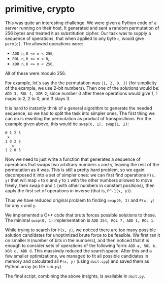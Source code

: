 # primitive, crypto


This was quite an interesting challenge. We were given a Python code of a server running on their host.
It generated and sent a random permutation of 256 bytes and treated it as substitution cipher. Our task was to supply
a sequence of operations, that when applied to any byte `c`, would give `perm[c]`. The allowed operations
were:
- `ADD n`, `0 <= n < 256`,
- `ROL n`, `0 <= n < 8`,
- `XOR n`, `0 <= n < 256`.

All of these were modulo 256.

For example, let's say the the permutation was `(1, 2, 0, 3)` (for simplicity of the example, we use 2-bit numbers).
Then one of the solutions would be: `ADD 3, ROL 1, XOR 2`, since number 0 after these operations would give 1,
1 maps to 2, 2 to 0, and 3 stays 3.

It is hard to instantly think of a general algorithm to generate the needed sequence, so we had to split the
task into simpler ones. The first thing we can do is rewriting the permutation as product of transpositions.
For the example given above, this would be `swap(0, 1); swap(1, 2)`:
```
0 1 2 3
 x
1 0 2 3
   x
1 2 0 3
```

Now we need to just write a function that generates a sequence of operations that swaps two arbitrary numbers `x` and `y`,
leaving the rest of the permutation as it was. This is still a pretty hard problem, so we again decomposed it
into a set of simpler ones: we can first find operations `P(x, y)` that will map `x` to `0` and `y` to `1`
with the other numbers allowed to move freely, then swap `0` and `1` (with other numbers in constant positions),
then apply the first set of operations in inverse (that is, `P^-1(x, y)`).

Thus we have reduced original problem to finding `swap(0, 1)` and `P(x, y)` for any `x` and `y`.

We implemented a C++ code that brute forces possible solutions to these. The minimal `swap(0, 1)` implementation is
`ADD 254, ROL 7, ADD 1, ROL 1`.

While trying to search for `P(x, y)`, we noticed there are too many possible solution candidates for unoptimized
brute force to be feasible. We first ran it on smaller `N` (number of bits in the numbers), and then noticed that
it is enough to consider sets of operations of the following form: `ADD a, ROL b, XOR c, ADD d`. This massively
reduced the search space. After this and a few smaller optimizations, we managed to fit all possible candidates in memory
and calculated all `P(x, y)` (using `doit.cpp`) and saved them as Python array (in file `tab.py`).

The final script, combining the above insights, is available in `doit.py`.

